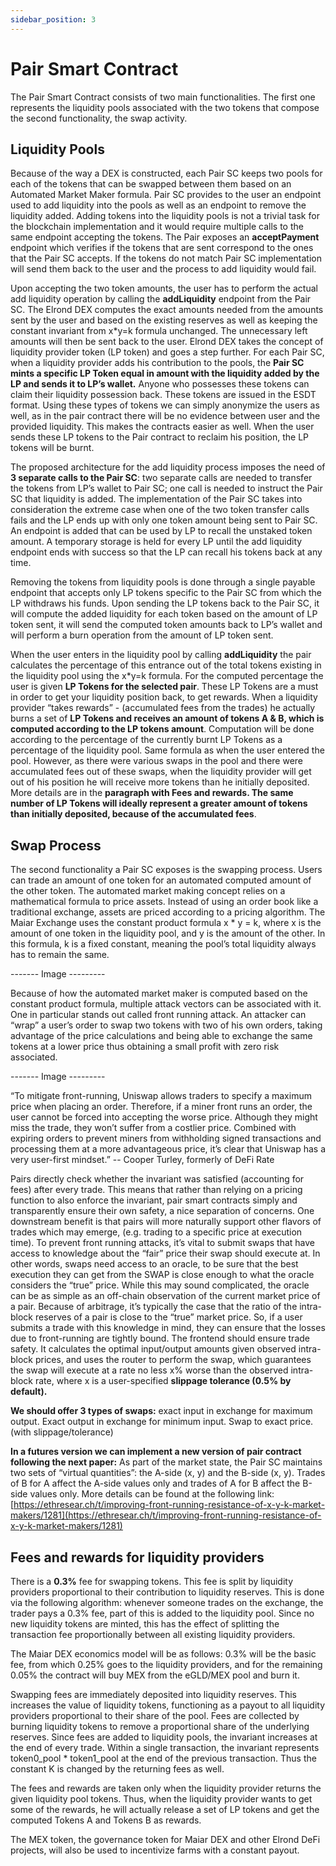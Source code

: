 ```yaml
---
sidebar_position: 3
---
```


# Pair Smart Contract

The Pair Smart Contract consists of two main functionalities. The first one represents the liquidity pools associated with the two tokens that compose the second functionality, the swap activity.

## Liquidity Pools

Because of the way a DEX is constructed, each Pair SC keeps two pools for each of the tokens that can be swapped between them based on an Automated Market Maker formula. Pair SC provides to the user an endpoint used to add liquidity into the pools as well as an endpoint to remove the liquidity added. Adding tokens into the liquidity pools is not a trivial task for the blockchain implementation and it would require multiple calls to the same endpoint accepting the tokens. The Pair exposes an **acceptPayment** endpoint which verifies if the tokens that are sent correspond to the ones that the Pair SC accepts. If the tokens do not match Pair SC implementation will send them back to the user and the process to add liquidity would fail.

Upon accepting the two token amounts, the user has to perform the actual add liquidity operation by calling the **addLiquidity** endpoint from the Pair SC. The Elrond DEX computes the exact amounts needed from the amounts sent by the user and based on the existing reserves as well as keeping the constant invariant from x\*y=k formula unchanged. The unnecessary left amounts will then be sent back to the user. Elrond DEX takes the concept of liquidity provider token (LP token) and goes a step further. For each Pair SC, when a liquidity provider adds his contribution to the pools, the **Pair SC mints a specific LP Token equal in amount with the liquidity added by the LP and sends it to LP’s wallet.** Anyone who possesses these tokens can claim their liquidity possession back. These tokens are issued in the ESDT format. Using these types of tokens we can simply anonymize the users as well, as in the pair contract there will be no evidence between user and the provided liquidity. This makes the contracts easier as well. When the user sends these LP tokens to the Pair contract to reclaim his position, the LP tokens will be burnt.

The proposed architecture for the add liquidity process imposes the need of **3 separate calls to the Pair SC**: two separate calls are needed to transfer the tokens from LP’s wallet to Pair SC; one call is needed to instruct the Pair SC that liquidity is added. The implementation of the Pair SC takes into consideration the extreme case when one of the two token transfer calls fails and the LP ends up with only one token amount being sent to Pair SC. An endpoint is added that can be used by LP to recall the unstaked token amount. A temporary storage is held for every LP until the add liquidity endpoint ends with success so that the LP can recall his tokens back at any time.

Removing the tokens from liquidity pools is done through a single payable endpoint that accepts only LP tokens specific to the Pair SC from which the LP withdraws his funds. Upon sending the LP tokens back to the Pair SC, it will compute the added liquidity for each token based on the amount of LP token sent, it will send the computed token amounts back to LP’s wallet and will perform a burn operation from the amount of LP token sent.

When the user enters in the liquidity pool by calling **addLiquidity** the pair calculates the percentage of this entrance out of the total tokens existing in the liquidity pool using the x\*y=k formula. For the computed percentage the user is given **LP Tokens for the selected pair**. These LP Tokens are a must in order to get your liquidity position back, to get rewards. When a liquidity provider “takes rewards” - (accumulated fees from the trades) he actually burns a set of **LP Tokens and receives an amount of tokens A & B, which is computed according to the LP tokens amount**. Computation will be done according to the percentage of the currently burnt LP Tokens as a percentage of the liquidity pool. Same formula as when the user entered the pool. However, as there were various swaps in the pool and there were accumulated fees out of these swaps, when the liquidity provider will get out of his position he will receive more tokens than he initially deposited. More details are in the **paragraph with Fees and rewards. The same number of LP Tokens will ideally represent a greater amount of tokens than initially deposited, because of the accumulated fees**.

## Swap Process

The second functionality a Pair SC exposes is the swapping process. Users can trade an amount of one token for an automated computed amount of the other token. The automated market making concept relies on a mathematical formula to price assets. Instead of using an order book like a traditional exchange, assets are priced according to a pricing algorithm. The Maiar Exchange uses the constant product formula x \* y = k, where x is the amount of one token in the liquidity pool, and y is the amount of the other. In this formula, k is a fixed constant, meaning the pool’s total liquidity always has to remain the same.

------- Image ---------

Because of how the automated market maker is computed based on the constant product formula, multiple attack vectors can be associated with it. One in particular stands out called front running attack. An attacker can “wrap” a user’s order to swap two tokens with two of his own orders, taking advantage of the price calculations and being able to exchange the same tokens at a lower price thus obtaining a small profit with zero risk associated.

------- Image ---------

“To mitigate front-running, Uniswap allows traders to specify a maximum price when placing an order. Therefore, if a miner front runs an order, the user cannot be forced into accepting the worse price. Although they might miss the trade, they won’t suffer from a costlier price. Combined with expiring orders to prevent miners from withholding signed transactions and processing them at a more advantageous price, it’s clear that Uniswap has a very user-first mindset.” -- Cooper Turley, formerly of DeFi Rate

Pairs directly check whether the invariant was satisfied (accounting for fees) after every trade. This means that rather than relying on a pricing function to also enforce the invariant, pair smart contracts simply and transparently ensure their own safety, a nice separation of concerns. One downstream benefit is that pairs will more naturally support other flavors of trades which may emerge, (e.g. trading to a specific price at execution time).
To prevent front running attacks, it’s vital to submit swaps that have access to knowledge about the “fair” price their swap should execute at. In other words, swaps need access to an oracle, to be sure that the best execution they can get from the SWAP is close enough to what the oracle considers the “true” price. While this may sound complicated, the oracle can be as simple as an off-chain observation of the current market price of a pair. Because of arbitrage, it’s typically the case that the ratio of the intra-block reserves of a pair is close to the “true” market price. So, if a user submits a trade with this knowledge in mind, they can ensure that the losses due to front-running are tightly bound. The frontend should ensure trade safety. It calculates the optimal input/output amounts given observed intra-block prices, and uses the router to perform the swap, which guarantees the swap will execute at a rate no less x% worse than the observed intra-block rate, where x is a user-specified **slippage tolerance (0.5% by default).**

**We should offer 3 types of swaps:** exact input in exchange for maximum output. Exact output in exchange for minimum input. Swap to exact price. (with slippage/tolerance)

**In a futures version we can implement a new version of pair contract following the next paper:** As part of the market state, the Pair SC maintains two sets of “virtual quantities”: the A-side (x, y) and the B-side (x, y). Trades of B for A affect the A-side values only and trades of A for B affect the B-side values only. More details can be found at the following link: [https://ethresear.ch/t/improving-front-running-resistance-of-x-y-k-market-makers/1281](https://ethresear.ch/t/improving-front-running-resistance-of-x-y-k-market-makers/1281)

## Fees and rewards for liquidity providers

There is a **0.3%** fee for swapping tokens. This fee is split by liquidity providers proportional to their contribution to liquidity reserves. This is done via the following algorithm: whenever someone trades on the exchange, the trader pays a 0.3% fee, part of this is added to the liquidity pool. Since no new liquidity tokens are minted, this has the effect of splitting the transaction fee proportionally between all existing liquidity providers.

The Maiar DEX economics model will be as follows: 0.3% will be the basic fee, from which 0.25% goes to the liquidity providers, and for the remaining 0.05% the contract will buy MEX from the eGLD/MEX pool and burn it.

Swapping fees are immediately deposited into liquidity reserves. This increases the value of liquidity tokens, functioning as a payout to all liquidity providers proportional to their share of the pool. Fees are collected by burning liquidity tokens to remove a proportional share of the underlying reserves. Since fees are added to liquidity pools, the invariant increases at the end of every trade. Within a single transaction, the invariant represents token0_pool \* token1_pool at the end of the previous transaction. Thus the constant K is changed by the returning fees as well.

The fees and rewards are taken only when the liquidity provider returns the given liquidity pool tokens. Thus, when the liquidity provider wants to get some of the rewards, he will actually release a set of LP tokens and get the computed Tokens A and Tokens B as rewards.

The MEX token, the governance token for Maiar DEX and other Elrond DeFi projects, will also be used to incentivize farms with a constant payout.
